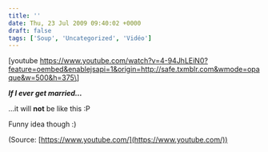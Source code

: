 ```yaml
---
title: ''
date: Thu, 23 Jul 2009 09:40:02 +0000
draft: false
tags: ['Soup', 'Uncategorized', 'Vidéo']
---
```


\[youtube https://www.youtube.com/watch?v=4-94JhLEiN0?feature=oembed&enablejsapi=1&origin=http://safe.txmblr.com&wmode=opaque&w=500&h=375\]

**_If I ever get married…_**

…it will **not** be like this :P

Funny idea though :)

(Source: [https://www.youtube.com/](https://www.youtube.com/))